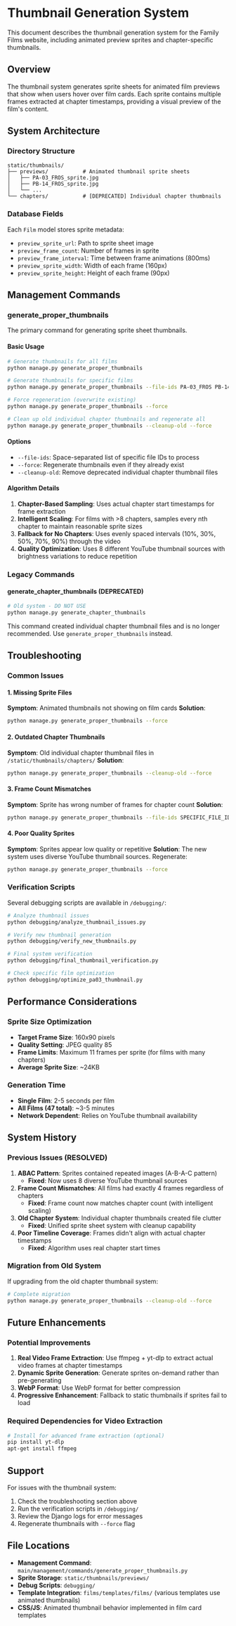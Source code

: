 # Thumbnail Generation System

This document describes the thumbnail generation system for the Family Films website, including animated preview sprites and chapter-specific thumbnails.

## Overview

The thumbnail system generates sprite sheets for animated film previews that show when users hover over film cards. Each sprite contains multiple frames extracted at chapter timestamps, providing a visual preview of the film's content.

## System Architecture

### Directory Structure
```
static/thumbnails/
├── previews/           # Animated thumbnail sprite sheets
│   ├── PA-03_FROS_sprite.jpg
│   ├── PB-14_FROS_sprite.jpg
│   └── ...
└── chapters/           # [DEPRECATED] Individual chapter thumbnails
```

### Database Fields
Each `Film` model stores sprite metadata:
- `preview_sprite_url`: Path to sprite sheet image
- `preview_frame_count`: Number of frames in sprite
- `preview_frame_interval`: Time between frame animations (800ms)
- `preview_sprite_width`: Width of each frame (160px)
- `preview_sprite_height`: Height of each frame (90px)

## Management Commands

### generate_proper_thumbnails

The primary command for generating sprite sheet thumbnails.

#### Basic Usage
```bash
# Generate thumbnails for all films
python manage.py generate_proper_thumbnails

# Generate thumbnails for specific films
python manage.py generate_proper_thumbnails --file-ids PA-03_FROS PB-14_FROS

# Force regeneration (overwrite existing)
python manage.py generate_proper_thumbnails --force

# Clean up old individual chapter thumbnails and regenerate all
python manage.py generate_proper_thumbnails --cleanup-old --force
```

#### Options
- `--file-ids`: Space-separated list of specific file IDs to process
- `--force`: Regenerate thumbnails even if they already exist
- `--cleanup-old`: Remove deprecated individual chapter thumbnail files

#### Algorithm Details
1. **Chapter-Based Sampling**: Uses actual chapter start timestamps for frame extraction
2. **Intelligent Scaling**: For films with >8 chapters, samples every nth chapter to maintain reasonable sprite sizes
3. **Fallback for No Chapters**: Uses evenly spaced intervals (10%, 30%, 50%, 70%, 90%) through the video
4. **Quality Optimization**: Uses 8 different YouTube thumbnail sources with brightness variations to reduce repetition

### Legacy Commands

#### generate_chapter_thumbnails (DEPRECATED)
```bash
# Old system - DO NOT USE
python manage.py generate_chapter_thumbnails
```
This command created individual chapter thumbnail files and is no longer recommended. Use `generate_proper_thumbnails` instead.

## Troubleshooting

### Common Issues

#### 1. Missing Sprite Files
**Symptom**: Animated thumbnails not showing on film cards
**Solution**:
```bash
python manage.py generate_proper_thumbnails --force
```

#### 2. Outdated Chapter Thumbnails
**Symptom**: Old individual chapter thumbnail files in `/static/thumbnails/chapters/`
**Solution**:
```bash
python manage.py generate_proper_thumbnails --cleanup-old --force
```

#### 3. Frame Count Mismatches
**Symptom**: Sprite has wrong number of frames for chapter count
**Solution**:
```bash
python manage.py generate_proper_thumbnails --file-ids SPECIFIC_FILE_ID --force
```

#### 4. Poor Quality Sprites
**Symptom**: Sprites appear low quality or repetitive
**Solution**: The new system uses diverse YouTube thumbnail sources. Regenerate:
```bash
python manage.py generate_proper_thumbnails --force
```

### Verification Scripts

Several debugging scripts are available in `/debugging/`:

```bash
# Analyze thumbnail issues
python debugging/analyze_thumbnail_issues.py

# Verify new thumbnail generation
python debugging/verify_new_thumbnails.py

# Final system verification
python debugging/final_thumbnail_verification.py

# Check specific film optimization
python debugging/optimize_pa03_thumbnail.py
```

## Performance Considerations

### Sprite Size Optimization
- **Target Frame Size**: 160x90 pixels
- **Quality Setting**: JPEG quality 85
- **Frame Limits**: Maximum 11 frames per sprite (for films with many chapters)
- **Average Sprite Size**: ~24KB

### Generation Time
- **Single Film**: 2-5 seconds per film
- **All Films (47 total)**: ~3-5 minutes
- **Network Dependent**: Relies on YouTube thumbnail availability

## System History

### Previous Issues (RESOLVED)
1. **ABAC Pattern**: Sprites contained repeated images (A-B-A-C pattern)
   - **Fixed**: Now uses 8 diverse YouTube thumbnail sources
2. **Frame Count Mismatches**: All films had exactly 4 frames regardless of chapters
   - **Fixed**: Frame count now matches chapter count (with intelligent scaling)
3. **Old Chapter System**: Individual chapter thumbnails created file clutter
   - **Fixed**: Unified sprite sheet system with cleanup capability
4. **Poor Timeline Coverage**: Frames didn't align with actual chapter timestamps
   - **Fixed**: Algorithm uses real chapter start times

### Migration from Old System
If upgrading from the old chapter thumbnail system:
```bash
# Complete migration
python manage.py generate_proper_thumbnails --cleanup-old --force
```

## Future Enhancements

### Potential Improvements
1. **Real Video Frame Extraction**: Use ffmpeg + yt-dlp to extract actual video frames at chapter timestamps
2. **Dynamic Sprite Generation**: Generate sprites on-demand rather than pre-generating
3. **WebP Format**: Use WebP format for better compression
4. **Progressive Enhancement**: Fallback to static thumbnails if sprites fail to load

### Required Dependencies for Video Extraction
```bash
# Install for advanced frame extraction (optional)
pip install yt-dlp
apt-get install ffmpeg
```

## Support

For issues with the thumbnail system:
1. Check the troubleshooting section above
2. Run the verification scripts in `/debugging/`
3. Review the Django logs for error messages
4. Regenerate thumbnails with `--force` flag

## File Locations

- **Management Command**: `main/management/commands/generate_proper_thumbnails.py`
- **Sprite Storage**: `static/thumbnails/previews/`
- **Debug Scripts**: `debugging/`
- **Template Integration**: `films/templates/films/` (various templates use animated thumbnails)
- **CSS/JS**: Animated thumbnail behavior implemented in film card templates